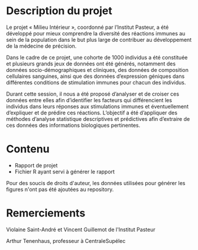 # Description du projet

Le projet « Milieu Intérieur », coordonné par l’Institut Pasteur, a été développé pour mieux comprendre la diversité des réactions immunes au sein de la population dans le but plus large de contribuer au développement de la médecine de précision. 

Dans le cadre de ce projet, une cohorte de 1000 individus a été constituée et plusieurs grands jeux de données ont été générés, notamment des données socio-démographiques et cliniques, des données de composition cellulaires sanguines, ainsi que des données d’expression géniques dans différentes conditions de stimulation immunes pour chacun des individus. 

Durant cette session, il nous a été proposé d’analyser et de croiser ces données entre elles afin d’identifier les facteurs qui différencient les individus dans leurs réponses aux stimulations immunes et éventuellement d’expliquer et de prédire ces réactions. L’objectif a été d’appliquer des méthodes d’analyse statistique descriptives et prédictives afin d’extraire de ces données des informations biologiques pertinentes.



# Contenu 

- Rapport de projet
- Fichier R ayant servi à générer le rapport



Pour des soucis de droits d'auteur, les données utilisées pour générer les figures n'ont pas été ajoutées au repository.



# Remerciements

Violaine Saint-André et Vincent Guillemot de l'Institut Pasteur

Arthur Tenenhaus, professeur à CentraleSupélec
